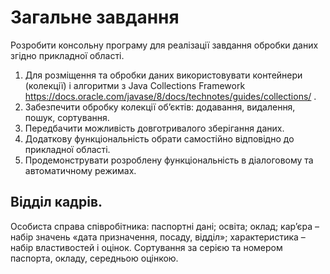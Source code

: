 <h1>Загальне завдання</h1>

Розробити консольну програму для реалізації завдання обробки даних згідно прикладної області.<br>
1. Для розміщення та обробки даних використовувати контейнери (колекції) і алгоритми з Java Collections Framework https://docs.oracle.com/javase/8/docs/technotes/guides/collections/ .<br>
2. Забезпечити обробку колекції об’єктів: додавання, видалення, пошук, сортування.<br>
3. Передбачити можливість довготривалого зберігання даних.<br>
4. Додаткову функціональність обрати самостійно відповідно до прикладної області.<br>
5. Продемонструвати розроблену функціональність в діалоговому та автоматичному режимах.<br>

<h2>Відділ кадрів.</h2>
Особиста справа співробітника: паспортні дані; освіта; оклад; кар’єра – набір значень «дата призначення, посаду, відділ»; 
характеристика – набір властивостей і оцінок. Сортування за серією та номером паспорта, окладу, середньою оцінкою.